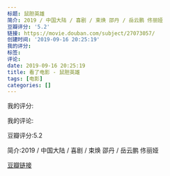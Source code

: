 ```yaml
---
标题: 鼠胆英雄
简介: 2019 / 中国大陆 / 喜剧 / 束焕 邵丹 / 岳云鹏 佟丽娅
豆瓣评分: '5.2'
链接: https://movie.douban.com/subject/27073057/
创建时间: '2019-09-16 20:25:19'
我的评分:
标签:
评论:
date: 2019-09-16 20:25:19
title: 看了电影 - 鼠胆英雄
tags: [电影]
categories: []
---
```


我的评分:

我的评论:

豆瓣评分:5.2

简介:2019 / 中国大陆 / 喜剧 / 束焕 邵丹 / 岳云鹏 佟丽娅

[豆瓣链接](https://movie.douban.com/subject/27073057/)

